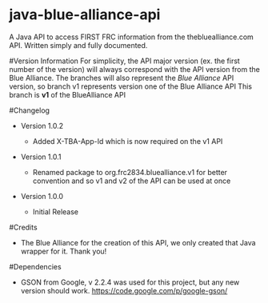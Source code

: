 java-blue-alliance-api
======================

A Java API to access FIRST FRC information from the thebluealliance.com API. Written simply and fully documented.

#Version Information
For simplicity, the API major version (ex. the first number of the version) will always correspond with the API version from the Blue Alliance.
The branches will also represent the *Blue Alliance* API version, so branch v1 represents version one of the Blue Alliance API
This branch is **v1** of the BlueAlliance API

#Changelog

* Version 1.0.2
    * Added X-TBA-App-Id which is now required on the v1 API

* Version 1.0.1
    * Renamed package to org.frc2834.bluealliance.v1 for better convention and so v1 and v2 of the API can be used at once

* Version 1.0.0
    * Initial Release

#Credits

* The Blue Alliance for the creation of this API, we only created that Java wrapper for it. Thank you!

#Dependencies

* GSON from Google, v 2.2.4 was used for this project, but any new version should work. https://code.google.com/p/google-gson/